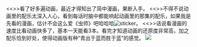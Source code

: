 <<>>看了好多遍动画，最近才得知出了简中漫画，果断入手。
<<>>不得不说动画里的配乐太深入人心，看到每话时脑中都能响起动画里的那集的配乐，如果我是先看的漫画，估计不会这么爱《虫师》吧哈哈哈![sticker](aru/40)。
<<>>话说看漫画的速度比看动画快多了，基本一天能看3本。看完才知道动画的还原度非常高，加之配乐恰到好处，使得动画版有种“青出于蓝而胜于蓝”的感觉。
![](https://s2.loli.net/2024/02/06/GsKWjLAuBXDFfx6.jpg)